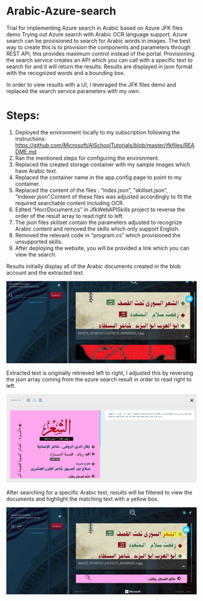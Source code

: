 # Arabic-Azure-search
Trial for implementing Azure search in Arabic based on Azure JFK files demo
Trying out Azure search with Arabic OCR language support. 
Azure search can be provisioned to search for Arabic words in images. The best way to create this is to provision the components and parameters through REST API, this provides maximum control instead of the portal. 
Provisioning the search service creates an API which you can call with a specific text to search for and it will return the results. Results are displayed in json format with the recognized words and a bounding box. 

In order to view results with a UI, I leveraged the JFK files demo and replaced the search service parameters with my own. 

# Steps:
1. Deployed the environment locally to my subscription following the instructions:
            https://github.com/Microsoft/AISchoolTutorials/blob/master/jfkfiles/README.md
2. Ran the mentioned steps for configuring the environment.
3. Replaced the created storage container with my sample images which have Arabic text.
4. Replaced the container name in the app.config page to point to my container.
5. Replaced the content of the files : “index.json”, “skillset.json”, “indexer.json”.Content of these files was adjusted accordingly to fit the required searchable content including OCR.
6. Edited “HocrDocument.cs” in JfkWebAPISkills project to reverse the order of the result array to read right to left.
7. The json files skillset contain the parameters adjusted to recognize Arabic content and removed the skills which only support English.
8. Removed the relevant code in “program.cs” which provisioned the unsupported skills.
9. After deploying the website, you will be provided a link which you can view the search.

Results initially display all of the Arabic documents created in the blob account and the extracted text. 
 
 ![start](images/1.png)

Extracted text is originally retrieved left to right, I adjusted this by reversing the json array coming from the azure search result in order to read right to left. 

 ![extracted](images/2.png)

After searching for a specific Arabic text, results will be filtered to view the documents and highlight the matching text with a yellow box. 

 ![results](images/3.png)

 

